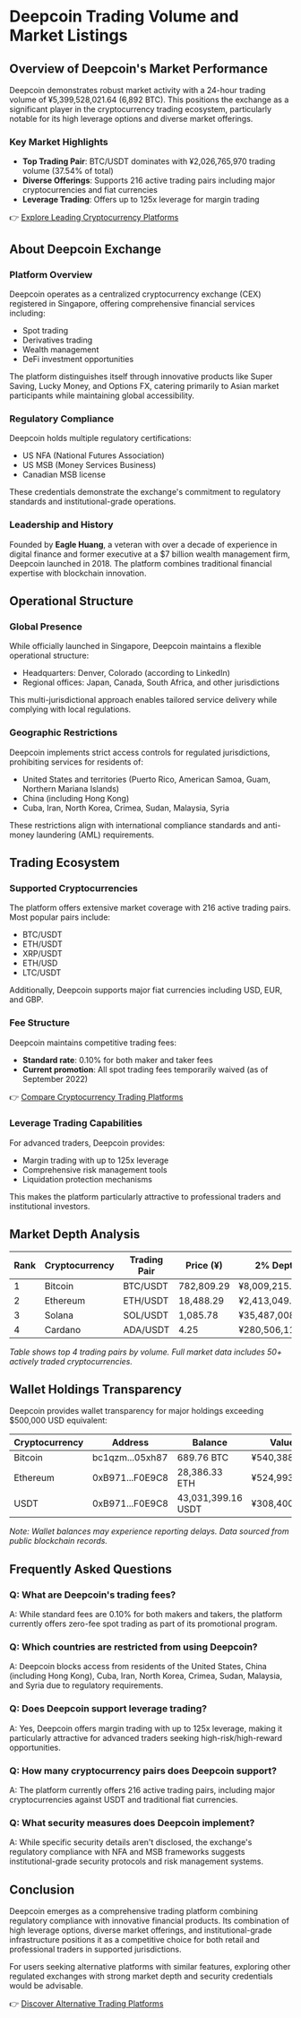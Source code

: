 # Deepcoin Trading Volume and Market Listings

## Overview of Deepcoin's Market Performance

Deepcoin demonstrates robust market activity with a 24-hour trading volume of ¥5,399,528,021.64 (6,892 BTC). This positions the exchange as a significant player in the cryptocurrency trading ecosystem, particularly notable for its high leverage options and diverse market offerings.

### Key Market Highlights
- **Top Trading Pair**: BTC/USDT dominates with ¥2,026,765,970 trading volume (37.54% of total)
- **Diverse Offerings**: Supports 216 active trading pairs including major cryptocurrencies and fiat currencies
- **Leverage Trading**: Offers up to 125x leverage for margin trading

👉 [Explore Leading Cryptocurrency Platforms](https://bit.ly/okx-bonus)

## About Deepcoin Exchange

### Platform Overview
Deepcoin operates as a centralized cryptocurrency exchange (CEX) registered in Singapore, offering comprehensive financial services including:
- Spot trading
- Derivatives trading
- Wealth management
- DeFi investment opportunities

The platform distinguishes itself through innovative products like Super Saving, Lucky Money, and Options FX, catering primarily to Asian market participants while maintaining global accessibility.

### Regulatory Compliance
Deepcoin holds multiple regulatory certifications:
- US NFA (National Futures Association)
- US MSB (Money Services Business)
- Canadian MSB license

These credentials demonstrate the exchange's commitment to regulatory standards and institutional-grade operations.

### Leadership and History
Founded by **Eagle Huang**, a veteran with over a decade of experience in digital finance and former executive at a $7 billion wealth management firm, Deepcoin launched in 2018. The platform combines traditional financial expertise with blockchain innovation.

## Operational Structure

### Global Presence
While officially launched in Singapore, Deepcoin maintains a flexible operational structure:
- Headquarters: Denver, Colorado (according to LinkedIn)
- Regional offices: Japan, Canada, South Africa, and other jurisdictions

This multi-jurisdictional approach enables tailored service delivery while complying with local regulations.

### Geographic Restrictions
Deepcoin implements strict access controls for regulated jurisdictions, prohibiting services for residents of:
- United States and territories (Puerto Rico, American Samoa, Guam, Northern Mariana Islands)
- China (including Hong Kong)
- Cuba, Iran, North Korea, Crimea, Sudan, Malaysia, Syria

These restrictions align with international compliance standards and anti-money laundering (AML) requirements.

## Trading Ecosystem

### Supported Cryptocurrencies
The platform offers extensive market coverage with 216 active trading pairs. Most popular pairs include:
- BTC/USDT
- ETH/USDT
- XRP/USDT
- ETH/USD
- LTC/USDT

Additionally, Deepcoin supports major fiat currencies including USD, EUR, and GBP.

### Fee Structure
Deepcoin maintains competitive trading fees:
- **Standard rate**: 0.10% for both maker and taker fees
- **Current promotion**: All spot trading fees temporarily waived (as of September 2022)

👉 [Compare Cryptocurrency Trading Platforms](https://bit.ly/okx-bonus)

### Leverage Trading Capabilities
For advanced traders, Deepcoin provides:
- Margin trading with up to 125x leverage
- Comprehensive risk management tools
- Liquidation protection mechanisms

This makes the platform particularly attractive to professional traders and institutional investors.

## Market Depth Analysis

| Rank | Cryptocurrency | Trading Pair | Price (¥) | 2% Depth | Volume (¥) | Market Share |
|------|----------------|--------------|-----------|----------|------------|--------------|
| 1    | Bitcoin        | BTC/USDT     | 782,809.29| ¥8,009,215.77 | ¥2,026,765,970 | 37.54% |
| 2    | Ethereum       | ETH/USDT     | 18,488.29 | ¥2,413,049.28 | ¥1,571,684,748 | 29.11% |
| 3    | Solana         | SOL/USDT     | 1,085.78  | ¥35,487,008.26 | ¥400,745,528 | 7.42% |
| 4    | Cardano        | ADA/USDT     | 4.25      | ¥280,506,116.01 | ¥161,359,902 | 2.99% |

*Table shows top 4 trading pairs by volume. Full market data includes 50+ actively traded cryptocurrencies.*

## Wallet Holdings Transparency

Deepcoin provides wallet transparency for major holdings exceeding $500,000 USD equivalent:

| Cryptocurrency | Address | Balance | Value (¥) |
|----------------|---------|---------|-----------|
| Bitcoin        | bc1qzm...05xh87 | 689.76 BTC | ¥540,388,097.57 |
| Ethereum       | 0xB971...F0E9C8 | 28,386.33 ETH | ¥524,993,365.35 |
| USDT           | 0xB971...F0E9C8 | 43,031,399.16 USDT | ¥308,400,637.60 |

*Note: Wallet balances may experience reporting delays. Data sourced from public blockchain records.*

## Frequently Asked Questions

### Q: What are Deepcoin's trading fees?
A: While standard fees are 0.10% for both makers and takers, the platform currently offers zero-fee spot trading as part of its promotional program.

### Q: Which countries are restricted from using Deepcoin?
A: Deepcoin blocks access from residents of the United States, China (including Hong Kong), Cuba, Iran, North Korea, Crimea, Sudan, Malaysia, and Syria due to regulatory requirements.

### Q: Does Deepcoin support leverage trading?
A: Yes, Deepcoin offers margin trading with up to 125x leverage, making it particularly attractive for advanced traders seeking high-risk/high-reward opportunities.

### Q: How many cryptocurrency pairs does Deepcoin support?
A: The platform currently offers 216 active trading pairs, including major cryptocurrencies against USDT and traditional fiat currencies.

### Q: What security measures does Deepcoin implement?
A: While specific security details aren't disclosed, the exchange's regulatory compliance with NFA and MSB frameworks suggests institutional-grade security protocols and risk management systems.

## Conclusion

Deepcoin emerges as a comprehensive trading platform combining regulatory compliance with innovative financial products. Its combination of high leverage options, diverse market offerings, and institutional-grade infrastructure positions it as a competitive choice for both retail and professional traders in supported jurisdictions.

For users seeking alternative platforms with similar features, exploring other regulated exchanges with strong market depth and security credentials would be advisable.

👉 [Discover Alternative Trading Platforms](https://bit.ly/okx-bonus)